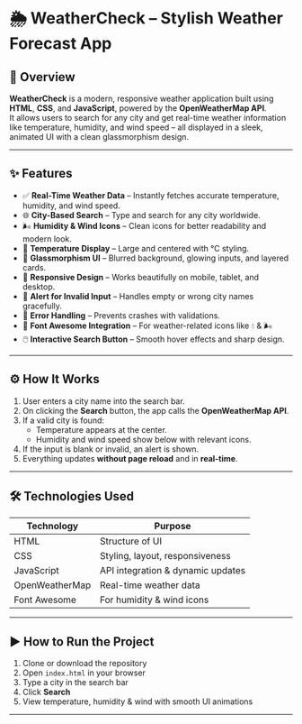  # 🌦️ WeatherCheck – Stylish Weather Forecast App

## 📄 Overview
**WeatherCheck** is a modern, responsive weather application built using **HTML**, **CSS**, and **JavaScript**, powered by the **OpenWeatherMap API**.  
It allows users to search for any city and get real-time weather information like temperature, humidity, and wind speed – all displayed in a sleek, animated UI with a clean glassmorphism design.

---

## ✨ Features

- ✅ **Real-Time Weather Data** – Instantly fetches accurate temperature, humidity, and wind speed.
- 🌐 **City-Based Search** – Type and search for any city worldwide.
- 🌬️ **Humidity & Wind Icons** – Clean icons for better readability and modern look.
- 🎯 **Temperature Display** – Large and centered with °C styling.
- 🎨 **Glassmorphism UI** – Blurred background, glowing inputs, and layered cards.
- 📱 **Responsive Design** – Works beautifully on mobile, tablet, and desktop.
- 💬 **Alert for Invalid Input** – Handles empty or wrong city names gracefully.
- 🧠 **Error Handling** – Prevents crashes with validations.
- 🌈 **Font Awesome Integration** – For weather-related icons like 💧 & 🌬️
- 🖱️ **Interactive Search Button** – Smooth hover effects and sharp design.

---

## ⚙️ How It Works

1. User enters a city name into the search bar.
2. On clicking the **Search** button, the app calls the **OpenWeatherMap API**.
3. If a valid city is found:
   - Temperature appears at the center.
   - Humidity and wind speed show below with relevant icons.
4. If the input is blank or invalid, an alert is shown.
5. Everything updates **without page reload** and in **real-time**.

---

## 🛠 Technologies Used

| Technology      | Purpose                             |
|-----------------|-------------------------------------|
| HTML            | Structure of UI                     |
| CSS             | Styling, layout, responsiveness     |
| JavaScript      | API integration & dynamic updates   |
| OpenWeatherMap  | Real-time weather data              |
| Font Awesome    | For humidity & wind icons           |

---

## ▶️ How to Run the Project

1. Clone or download the repository  
2. Open `index.html` in your browser  
3. Type a city in the search bar  
4. Click **Search**  
5. View temperature, humidity & wind with smooth UI animations  

---
